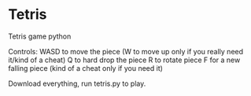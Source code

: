 # Tetris
 Tetris game python

Controls:
WASD to move the piece (W to move up only if you really need it/kind of a cheat)
Q to hard drop the piece
R to rotate piece
F for a new falling piece (kind of a cheat only if you need it)


Download everything, run tetris.py to play.
